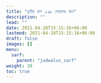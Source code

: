 ```yaml
---
title: "তৃতীয় ধাপ عدد ফেয়লের বচন"
description: ""
lead: ""
date: 2021-04-28T15:15:16+06:00
lastmod: 2021-04-28T15:15:16+06:00
draft: false
images: []
menu: 
  sarf:
    parent: "jadwalus_sarf"
weight: 30
toc: true
---
```



